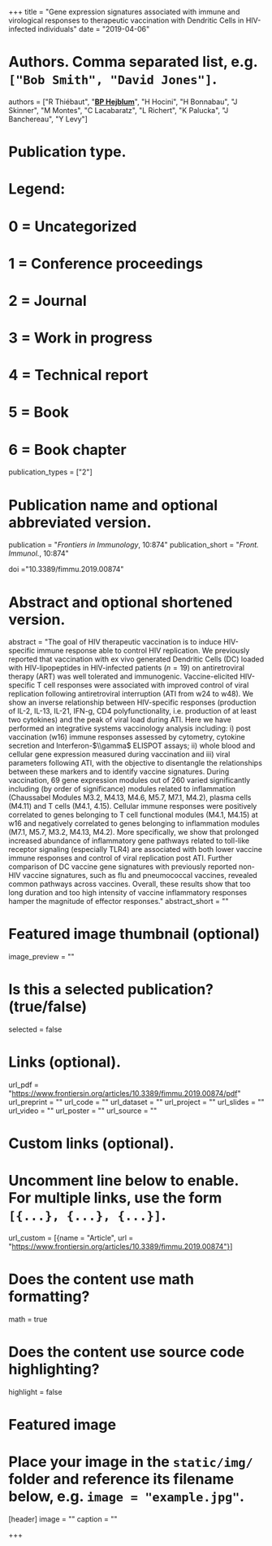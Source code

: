 +++
title = "Gene expression signatures associated with immune and virological responses to therapeutic vaccination with Dendritic Cells in HIV-infected individuals"
date = "2019-04-06"



# Authors. Comma separated list, e.g. `["Bob Smith", "David Jones"]`.
authors = ["R Thiébaut", "<u>**BP Hejblum**</u>", "H Hocini", "H Bonnabau", "J Skinner", "M Montes", "C Lacabaratz", "L Richert", "K Palucka", "J Banchereau", "Y Levy"]
# Publication type.
# Legend:
# 0 = Uncategorized
# 1 = Conference proceedings
# 2 = Journal
# 3 = Work in progress
# 4 = Technical report
# 5 = Book
# 6 = Book chapter
publication_types = ["2"]

# Publication name and optional abbreviated version.
publication = "*Frontiers in Immunology*, 10:874"
publication_short = "*Front. Immunol.*, 10:874"

doi ="10.3389/fimmu.2019.00874"

# Abstract and optional shortened version.
abstract = "The goal of HIV therapeutic vaccination is to induce HIV-specific immune response able to control HIV replication. We previously reported that vaccination with ex vivo generated Dendritic Cells (DC) loaded with HIV-lipopeptides in HIV-infected patients ($n=19$) on antiretroviral therapy (ART) was well tolerated and immunogenic. Vaccine-elicited HIV-specific T cell responses were associated with improved control of viral replication following antiretroviral interruption (ATI from w24 to w48). We show an inverse relationship between HIV-specific responses (production of IL-2, IL-13, IL-21, IFN-g, CD4 polyfunctionality, i.e. production of at least two cytokines) and the peak of viral load during ATI. Here we have performed an integrative systems vaccinology analysis including: i) post vaccination (w16) immune responses assessed by cytometry, cytokine secretion and Interferon-$\\gamma$ ELISPOT assays; ii) whole blood and cellular gene expression measured during vaccination and iii) viral parameters following ATI, with the objective to disentangle the relationships between these markers and to identify vaccine signatures. During vaccination, 69 gene expression modules out of 260 varied significantly including (by order of significance) modules related to inflammation (Chaussabel Modules M3.2, M4.13, M4.6, M5.7, M7.1, M4.2), plasma cells (M4.11) and T cells (M4.1, 4.15). Cellular immune responses were positively correlated to genes belonging to T cell functional modules (M4.1, M4.15) at w16 and negatively correlated to genes belonging to inflammation modules (M7.1, M5.7, M3.2, M4.13, M4.2). More specifically, we show that prolonged increased abundance of inflammatory gene pathways related to toll-like receptor signaling (especially TLR4) are associated with both lower vaccine immune responses and control of viral replication post ATI. Further comparison of DC vaccine gene signatures with previously reported non-HIV vaccine signatures, such as flu and pneumococcal vaccines, revealed common pathways across vaccines. Overall, these results show that too long duration and too high intensity of vaccine inflammatory responses hamper the magnitude of effector responses."
abstract_short = ""

# Featured image thumbnail (optional)
image_preview = ""

# Is this a selected publication? (true/false)
selected = false

# Links (optional).
url_pdf = "https://www.frontiersin.org/articles/10.3389/fimmu.2019.00874/pdf"
url_preprint = ""
url_code = ""
url_dataset = ""
url_project = ""
url_slides = ""
url_video = ""
url_poster = ""
url_source = ""

# Custom links (optional).
# Uncomment line below to enable. For multiple links, use the form `[{...}, {...}, {...}]`.
url_custom = [{name = "Article", url = "https://www.frontiersin.org/articles/10.3389/fimmu.2019.00874"}]


# Does the content use math formatting?
math = true

# Does the content use source code highlighting?
highlight = false

# Featured image
# Place your image in the `static/img/` folder and reference its filename below, e.g. `image = "example.jpg"`.
[header]
image = ""
caption = ""

+++
